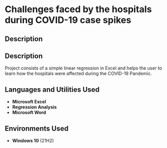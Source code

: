 <h1>Challenges faced by the hospitals during COVID-19 case spikes</h1>

<h2>Description</h2>
<h2>Description</h2>
Project consists of a simple linear regression in Excel and helps the user to learn how the hospitals were affected during the COVID-19 Pandemic.<br />


<h2>Languages and Utilities Used</h2>

- <b>Microsoft Excel</b> 
- <b>Regression Analysis</b>
- <b>Microsoft Word</b>

<h2>Environments Used </h2>

- <b>Windows 10</b> (21H2)
